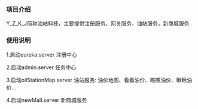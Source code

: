 ### 项目介绍

   Y_Z_K_J简称油站科技，主要提供注册服务，网关服务，油站服务，新商城服务

### 使用说明

1.启动eureka.server 注册中心

2.启动admin.server 任务中心

3.启动oilStationMap.server 油站服务: 油价地图、看看油价、瞧瞧油价、瞅瞅油价...

4.启动newMall.server 新商城服务

